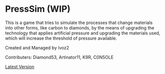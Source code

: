 # PressSim (WIP)
This is a game that tries to simulate the processes that change materials into other forms, like carbon to diamonds, by the means of upgrading the technology that applies artificial pressure and upgrading the materials used, which will increase the threshold of pressure available.

Created and Managed by lvoz2

Contributers: Diamond53, Artinator11, K9R, C0N5OLE

[Latest Version](https://ntp.msn.com)
